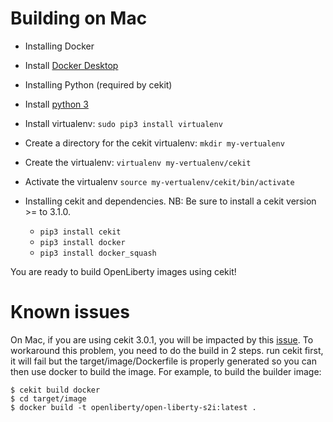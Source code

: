 Building on Mac
===============

* Installing Docker
 * Install [Docker Desktop](https://hub.docker.com/editions/community/docker-ce-desktop-mac)

* Installing Python (required by cekit)
 * Install [python 3](https://www.python.org)
 * Install virtualenv: `sudo pip3 install virtualenv`
 * Create a directory for the cekit virtualenv: `mkdir my-vertualenv`
 * Create the virtualenv: `virtualenv my-vertualenv/cekit`
 * Activate the virtualenv `source my-vertualenv/cekit/bin/activate`

* Installing cekit and dependencies. NB: Be sure to install a cekit version >= to 3.1.0.
  * `pip3 install cekit`
  * `pip3 install docker`
  * `pip3 install docker_squash`

You are ready to build OpenLiberty images using cekit!

Known issues
============

On Mac, if you are using cekit 3.0.1, you will be impacted by this [issue](https://github.com/cekit/cekit/issues/517).
To workaround this problem, you need to do the build in 2 steps.
run cekit first, it will fail but the target/image/Dockerfile is properly generated so you can then use docker to build the image.
For example, to build the builder image:

```
$ cekit build docker
$ cd target/image
$ docker build -t openliberty/open-liberty-s2i:latest .
```
